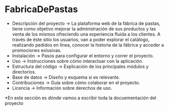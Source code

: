 # FabricaDePastas

- Descripción del proyecto → La plataforma web de la fábrica  de pastas, tiene como objetivo mejorar la administración de sus productos y las venta de los mismos  ofreciendo una experiencia fluida a los clientes. A través de éste sitio los usuarios, van a poder explorar el catálogo, realizando pedidos en línea, conocer la historia de la fábrica  y acceder a promociones exlusivas.  
- Instalación → Pasos para configurar el entorno y correr el proyecto.
- Uso → Instrucciones sobre cómo interactuar con la aplicación.
- Estructura del código → Explicación de los principales módulos y directorios.
- Base de datos → Diseño y esquema si es relevante.
- Contribuciones → Guía sobre cómo colaborar en el proyecto.
- Licencia → Información sobre derechos de uso.


*En esta sección es dónde vamos a escribir toda la docuementación del proyecto
